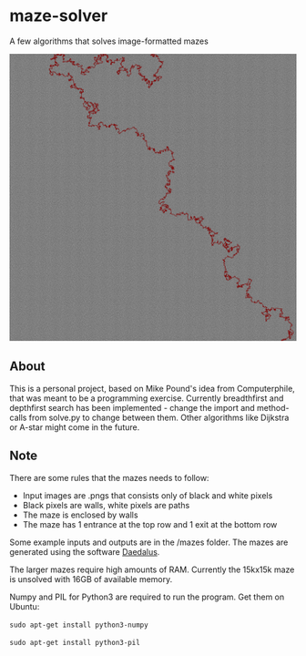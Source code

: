# maze-solver
A few algorithms that solves image-formatted mazes

![maze image](/mazes/perfect2k-out.png)

## About

This is a personal project, based on Mike Pound's idea from Computerphile, that was meant to be a programming exercise.
Currently breadthfirst and depthfirst search has been implemented - change the import and method-calls from solve.py to
change between them. Other algorithms like Dijkstra or A-star might come in the future.

## Note

There are some rules that the mazes needs to follow:
- Input images are .pngs that consists only of black and white pixels
- Black pixels are walls, white pixels are paths
- The maze is enclosed by walls
- The maze has 1 entrance at the top row and 1 exit at the bottom row

Some example inputs and outputs are in the /mazes folder. The mazes are generated using the software [Daedalus](http://www.astrolog.org/labyrnth/daedalus.htm).

The larger mazes require high amounts of RAM. Currently the 15kx15k maze is unsolved with 16GB of available memory.


Numpy and PIL for Python3 are required to run the program.
Get them on Ubuntu:

`sudo apt-get install python3-numpy`


`sudo apt-get install python3-pil`
